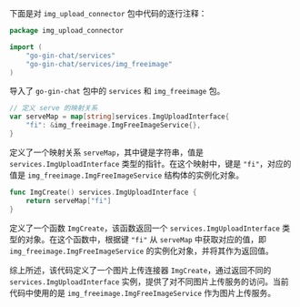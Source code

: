 <!--
 * @Author: yowayimono
 * @Date: 2023-06-11 18:07:14
 * @LastEditors: yowayimono
 * @LastEditTime: 2023-06-11 18:07:20
 * @Description: nothing
-->
下面是对 `img_upload_connector` 包中代码的逐行注释：

```go
package img_upload_connector

import (
	"go-gin-chat/services"
	"go-gin-chat/services/img_freeimage"
)
```

导入了 `go-gin-chat` 包中的 `services` 和 `img_freeimage` 包。

```go
// 定义 serve 的映射关系
var serveMap = map[string]services.ImgUploadInterface{
	"fi": &img_freeimage.ImgFreeImageService{},
}
```

定义了一个映射关系 `serveMap`，其中键是字符串，值是 `services.ImgUploadInterface` 类型的指针。在这个映射中，键是 `"fi"`，对应的值是 `img_freeimage.ImgFreeImageService` 结构体的实例化对象。

```go
func ImgCreate() services.ImgUploadInterface {
	return serveMap["fi"]
}
```

定义了一个函数 `ImgCreate`，该函数返回一个 `services.ImgUploadInterface` 类型的对象。在这个函数中，根据键 `"fi"` 从 `serveMap` 中获取对应的值，即 `img_freeimage.ImgFreeImageService` 的实例化对象，并将其作为返回值。

综上所述，该代码定义了一个图片上传连接器 `ImgCreate`，通过返回不同的 `services.ImgUploadInterface` 实例，提供了对不同图片上传服务的访问。当前代码中使用的是 `img_freeimage.ImgFreeImageService` 作为图片上传服务。